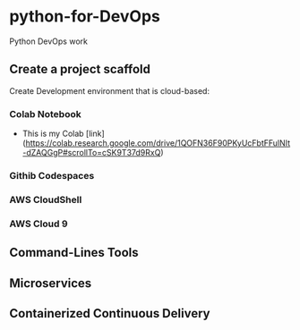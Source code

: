 # python-for-DevOps
Python DevOps work

## Create a project scaffold
Create Development environment that is cloud-based:
### Colab Notebook
* This is my Colab [link] (https://colab.research.google.com/drive/1QOFN36F90PKyUcFbtFFulNIt-dZAQGgP#scrollTo=cSK9T37d9RxQ)
### Githib Codespaces
### AWS CloudShell
### AWS Cloud 9

## Command-Lines Tools
## Microservices
## Containerized Continuous Delivery

